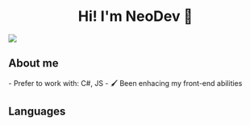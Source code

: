 <div align="center">
<h1 align="center">Hi! I'm NeoDev 🤙</h1>
</div>
<img src="https://64.media.tumblr.com/3b9e54179a65f9a5eb4de31b4e0c098e/e411e5a8fc313f4b-d2/s640x960/46a2768503110ed640f4249eea4e65a4b7670c57.pnj">
<h2>About me</h2>
- Prefer to work with: C#, JS 
- 🖌️ Been enhacing my front-end abilities

## Languages
<!--
**Neotrix64/Neotrix64** is a ✨ _special_ ✨ repository because its `README.md` (this file) appears on your GitHub profile.

Here are some ideas to get you started:

- 🔭 I’m currently working on ...
- 🌱 I’m currently learning ...
- 👯 I’m looking to collaborate on ...
- 🤔 I’m looking for help with ...
- 💬 Ask me about ...
- 📫 How to reach me: ...
- 😄 Pronouns: ...
- ⚡ Fun fact: ...
-->

